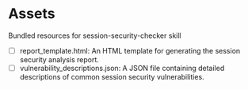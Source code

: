 # Assets

Bundled resources for session-security-checker skill

- [ ] report_template.html: An HTML template for generating the session security analysis report.
- [ ] vulnerability_descriptions.json: A JSON file containing detailed descriptions of common session security vulnerabilities.
